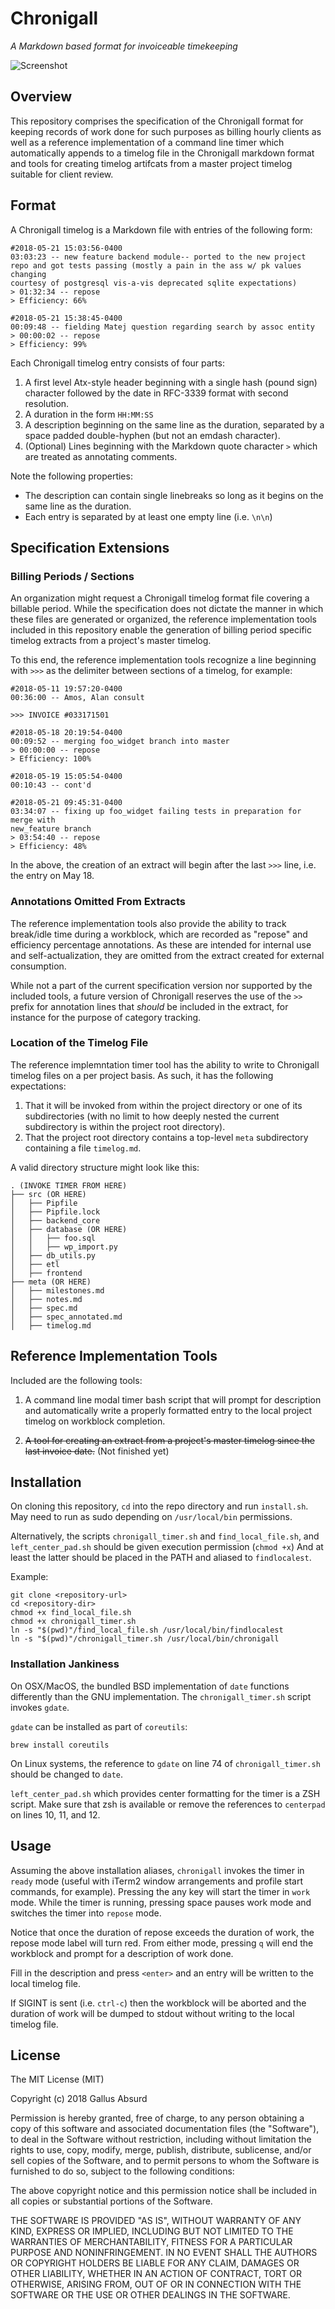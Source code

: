 # Chronigall
*A Markdown based format for invoiceable timekeeping*


![Screenshot](/screenshots/screenshot.png)

## Overview

This repository comprises the specification of the Chronigall format for
keeping records of work done for such purposes as billing hourly clients as
well as a reference implementation of a command line timer which automatically
appends to a timelog file in the Chronigall markdown format and tools for
creating timelog artifcats from a master project timelog suitable for client
review.



## Format

A Chronigall timelog is a Markdown file with entries of the following form:

```
#2018-05-21 15:03:56-0400
03:03:23 -- new feature backend module-- ported to the new project
repo and got tests passing (mostly a pain in the ass w/ pk values changing
courtesy of postgresql vis-a-vis deprecated sqlite expectations)
> 01:32:34 -- repose
> Efficiency: 66%

#2018-05-21 15:38:45-0400
00:09:48 -- fielding Matej question regarding search by assoc entity
> 00:00:02 -- repose
> Efficiency: 99%

```

Each Chronigall timelog entry consists of four parts:

1. A first level Atx-style header beginning with a single hash (pound sign)
   character followed by the date in RFC-3339 format with second resolution.
2. A duration in the form `HH:MM:SS`
3. A description beginning on the same line as the duration, separated by a
   space padded double-hyphen (but not an emdash character).
4. (Optional) Lines beginning with the Markdown quote character `>` which are
   treated as annotating comments.

Note the following properties:

* The description can contain single linebreaks so long as it begins on the
  same line as the duration.
* Each entry is separated by at least one empty line (i.e. `\n\n`)



## Specification Extensions

### Billing Periods / Sections

An organization might request a Chronigall timelog format file covering a
billable period. While the specification does not dictate the manner in which
these files are generated or organized, the reference implementation tools
included in this repository enable the generation of billing period specific
timelog extracts from a project's master timelog.

To this end, the reference implementation tools recognize a line beginning with
`>>>` as the delimiter between sections of a timelog, for example:

```
#2018-05-11 19:57:20-0400
00:36:00 -- Amos, Alan consult

>>> INVOICE #033171501

#2018-05-18 20:19:54-0400
00:09:52 -- merging foo_widget branch into master
> 00:00:00 -- repose
> Efficiency: 100%

#2018-05-19 15:05:54-0400
00:10:43 -- cont'd

#2018-05-21 09:45:31-0400
03:34:07 -- fixing up foo_widget failing tests in preparation for merge with
new_feature branch
> 03:54:40 -- repose
> Efficiency: 48%

```

In the above, the creation of an extract will begin after the last `>>>` line,
i.e. the entry on May 18.


### Annotations Omitted From Extracts

The reference implementation tools also provide the ability to track break/idle
time during a workblock, which are recorded as "repose" and efficiency
percentage annotations. As these are intended for internal use and
self-actualization, they are omitted from the extract created for external
consumption.

While not a part of the current specification version nor supported by the
included tools, a future version of Chronigall reserves the use of the `>>`
prefix for annotation lines that *should* be included in the extract, for
instance for the purpose of category tracking.


### Location of the Timelog File

The reference implemntation timer tool has the ability to write to Chronigall
timelog files on a per project basis. As such, it has the following
expectations:

1. That it will be invoked from within the project directory or one of its
   subdirectories (with no limit to how deeply nested the current subdirectory
   is within the project root directory).
2. That the project root directory contains a top-level `meta` subdirectory
   containing a file `timelog.md`.

A valid directory structure might look like this:

```
. (INVOKE TIMER FROM HERE)
├── src (OR HERE)
│   ├── Pipfile
│   ├── Pipfile.lock
│   ├── backend_core
│   ├── database (OR HERE)
│   │   ├── foo.sql
│   │   ├── wp_import.py
│   ├── db_utils.py
│   ├── etl
│   ├── frontend
├── meta (OR HERE)
│   ├── milestones.md
│   ├── notes.md
│   ├── spec.md
│   ├── spec_annotated.md
│   ├── timelog.md

```



## Reference Implementation Tools

Included are the following tools:

1. A command line modal timer bash script that will prompt for description and
   automatically write a properly formatted entry to the local project timelog
   on workblock completion.

3. ~~A tool for creating an extract from a project's master timelog since the
   last invoice date.~~ (Not finished yet)


## Installation

On cloning this repository, `cd` into the repo directory and run `install.sh`.
May need to run as sudo depending on `/usr/local/bin` permissions.

Alternatively, the scripts `chronigall_timer.sh` and
`find_local_file.sh`, and `left_center_pad.sh` should be given execution
permission (`chmod +x`) And at least the latter should be placed in the PATH
and aliased to `findlocalest`.

Example:

```
git clone <repository-url>
cd <repository-dir>
chmod +x find_local_file.sh
chmod +x chronigall_timer.sh
ln -s "$(pwd)"/find_local_file.sh /usr/local/bin/findlocalest
ln -s "$(pwd)"/chronigall_timer.sh /usr/local/bin/chronigall

```

### Installation Jankiness

On OSX/MacOS, the bundled BSD implementation of `date` functions differently
than the GNU implementation. The `chronigall_timer.sh` script invokes `gdate`.

`gdate` can be installed as part of `coreutils`:

`brew install coreutils`

On Linux systems, the reference to `gdate` on line 74 of `chronigall_timer.sh`
should be changed to `date`.

`left_center_pad.sh` which provides center formatting for the timer is a ZSH
script. Make sure that zsh is available or remove the references to `centerpad`
on lines 10, 11, and 12.



## Usage

Assuming the above installation aliases, `chronigall` invokes the timer in
`ready` mode (useful with iTerm2 window arrangements and profile start
commands, for example). Pressing the any key will start the timer in `work`
mode. While the timer is running, pressing space pauses work mode and switches
the timer into `repose` mode.

Notice that once the duration of repose exceeds the duration of work, the
repose mode label will turn red. From either mode, pressing `q` will end the
workblock and prompt for a description of work done.

Fill in the description and press `<enter>` and an entry will be written to
the local timelog file.

If SIGINT is sent (i.e. `ctrl-c`) then the workblock will be aborted and the
duration of work will be dumped to stdout without writing to the local timelog
file.



## License

The MIT License (MIT)

Copyright (c) 2018 Gallus Absurd

Permission is hereby granted, free of charge, to any person obtaining a copy of
this software and associated documentation files (the "Software"), to deal in
the Software without restriction, including without limitation the rights to
use, copy, modify, merge, publish, distribute, sublicense, and/or sell copies
of the Software, and to permit persons to whom the Software is furnished to do
so, subject to the following conditions:

The above copyright notice and this permission notice shall be included in all
copies or substantial portions of the Software.

THE SOFTWARE IS PROVIDED "AS IS", WITHOUT WARRANTY OF ANY KIND, EXPRESS OR
IMPLIED, INCLUDING BUT NOT LIMITED TO THE WARRANTIES OF MERCHANTABILITY,
FITNESS FOR A PARTICULAR PURPOSE AND NONINFRINGEMENT. IN NO EVENT SHALL THE
AUTHORS OR COPYRIGHT HOLDERS BE LIABLE FOR ANY CLAIM, DAMAGES OR OTHER
LIABILITY, WHETHER IN AN ACTION OF CONTRACT, TORT OR OTHERWISE, ARISING FROM,
OUT OF OR IN CONNECTION WITH THE SOFTWARE OR THE USE OR OTHER DEALINGS IN THE
SOFTWARE.
